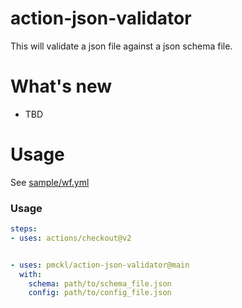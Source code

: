 # action-json-validator

This will validate a json file against a json schema file.

# What's new

- TBD

# Usage

See [sample/wf.yml](sample/wf.yml)

### Usage

```yaml
steps:
- uses: actions/checkout@v2


- uses: pmckl/action-json-validator@main
  with:
    schema: path/to/schema_file.json
    config: path/to/config_file.json
```
